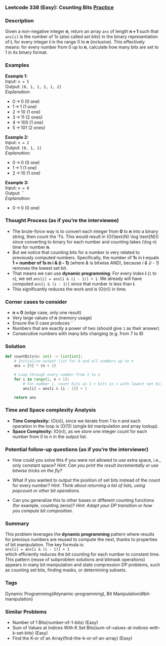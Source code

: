 ### Leetcode 338 (Easy): Counting Bits [Practice](https://leetcode.com/problems/counting-bits)

### Description  
Given a non-negative integer **n**, return an array `ans` of length **n + 1** such that `ans[i]` is the number of 1s (also called *set bits*) in the binary representation of **i**, for every integer **i** in the range 0 to **n** (inclusive). This effectively means: for every number from 0 up to **n**, calculate how many bits are set to 1 in its binary format.

### Examples  

**Example 1:**  
Input: `n = 5`  
Output: `[0, 1, 1, 2, 1, 2]`  
*Explanation:*
- 0 → 0 (0 one)
- 1 → 1 (1 one)
- 2 → 10 (1 one)
- 3 → 11 (2 ones)
- 4 → 100 (1 one)
- 5 → 101 (2 ones)

**Example 2:**  
Input: `n = 2`  
Output: `[0, 1, 1]`  
*Explanation:*
- 0 → 0 (0 one)
- 1 → 1 (1 one)
- 2 → 10 (1 one)

**Example 3:**  
Input: `n = 0`  
Output: ``  
*Explanation:*
- 0 → 0 (0 one)

### Thought Process (as if you’re the interviewee)  
- The brute-force way is to convert each integer from **0** to **n** into a binary string, then count the ‘1’s. This would result in \(O(\text{N} \log \text{N})\) since converting to binary for each number and counting takes \(\log n\) time for number **n**.
- But we notice that counting bits for a number is very related to previously computed numbers. Specifically, the number of **1**s in **i** equals **1 + number of 1s in i & (i - 1)** (where *&* is bitwise AND), because *i & (i - 1)* removes the lowest set bit.
- That means we can use **dynamic programming**: For every index **i** (`1` to `n`), we set `ans[i] = ans[i & (i - 1)] + 1`. We already will have computed `ans[i & (i - 1)]` since that number is less than **i**.
- This significantly reduces the work and is \(O(n)\) in time.

### Corner cases to consider  
- **n = 0** (edge case, only one result)
- Very large values of **n** (memory usage)
- Ensure the 0 case produces ``
- Numbers that are exactly a power of two (should give `1` as their answer)
- Consecutive numbers with many bits changing (e.g. from 7 to 8)

### Solution

```python
def countBits(n: int) -> list[int]:
    # Initialize output list for 0 and all numbers up to n
    ans = [0] * (n + 1)

    # Loop through every number from 1 to n
    for i in range(1, n + 1):
        # For number i, count bits as 1 + bits in i with lowest set bit removed
        ans[i] = ans[i & (i - 1)] + 1

    return ans
```

### Time and Space complexity Analysis  

- **Time Complexity:** \(O(n)\), since we iterate from 1 to n and each operation in the loop is \(O(1)\) (single bit manipulation and array lookup).
- **Space Complexity:** \(O(n)\), as we store one integer count for each number from 0 to n in the output list.

### Potential follow-up questions (as if you’re the interviewer)  

- How could you solve this if you were not allowed to use extra space, i.e., only constant space?
  *Hint: Can you print the result incrementally or use bitwise tricks on the fly?*

- What if you wanted to output the position of set bits instead of the count for every number?
  *Hint: Think about returning a list of lists, using popcount or other bit operations.*

- Can you generalize this to other bases or different counting functions (for example, counting zeros)?
  *Hint: Adapt your DP transition or how you compute bit composition.*

### Summary
This problem leverages the **dynamic programming** pattern where results for previous numbers are reused to compute the next, thanks to properties of bit manipulation. The key formula is:  
`ans[i] = ans[i & (i - 1)] + 1`  
which efficiently reduces the bit counting for each number to constant time.  
This pattern (reuse of subproblem solutions and bitmask operations) appears in many bit manipulation and state compression DP problems, such as counting set bits, finding masks, or determining subsets.

### Tags
Dynamic Programming(#dynamic-programming), Bit Manipulation(#bit-manipulation)

### Similar Problems
- Number of 1 Bits(number-of-1-bits) (Easy)
- Sum of Values at Indices With K Set Bits(sum-of-values-at-indices-with-k-set-bits) (Easy)
- Find the K-or of an Array(find-the-k-or-of-an-array) (Easy)